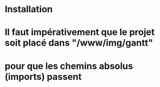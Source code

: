 # Installation
# Il faut impérativement que le projet soit placé dans "/www/img/gantt" 
# pour que les chemins absolus (imports) passent